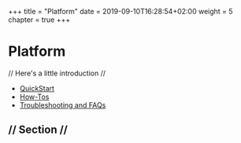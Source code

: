 +++
title = "Platform"
date = 2019-09-10T16:28:54+02:00
weight = 5
chapter = true
+++

# Platform

// Here's a little introduction //

- [QuickStart]()
- [How-Tos]()
- [Troubleshooting and FAQs]()

## // Section //
